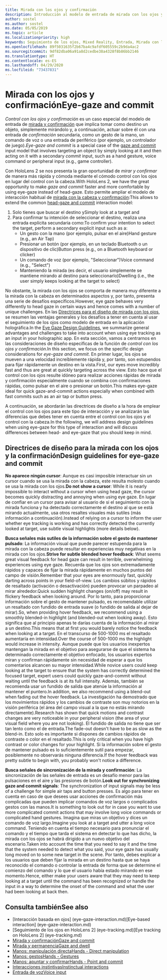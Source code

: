 ```yaml
---
title: Mirada con los ojos y confirmación
description: Introducción al modelo de entrada de mirada con los ojos y confirmación
author: sostel
ms.author: sostel
ms.date: 05/05/2019
ms.topic: article
ms.localizationpriority: high
keywords: Seguimiento de los ojos, Mixed Reality, Entrada, Mirada con los ojos, Enfoque con los ojos, HoloLens 2, Selección basada en la mirada con los ojos
ms.openlocfilehash: 89f5031635f2b67ba4c9afdf605559c2b9da4ac2
ms.sourcegitcommit: 9df82dba06a91a8d2cedbe38a4328f8b86bb2146
ms.translationtype: HT
ms.contentlocale: es-ES
ms.lasthandoff: 04/29/2020
ms.locfileid: "73437831"
---
```

# <a name="eye-gaze-and-commit"></a><span data-ttu-id="d6e86-104">Mirada con los ojos y confirmación</span><span class="sxs-lookup"><span data-stu-id="d6e86-104">Eye-gaze and commit</span></span>
<span data-ttu-id="d6e86-105">_Control con los ojos y confirmación_ es un caso especial del modelo de entrada de [mirada y confirmación](gaze-and-commit.md) que implica tomar como destino un objeto, simplemente mirándolo y, a continuación, actuar sobre él con una entrada de _confirmación_ secundaria, como un gesto de la mano, un comando de voz o una entrada de periférico (por ejemplo, un controlador de juego).</span><span class="sxs-lookup"><span data-stu-id="d6e86-105">_Eye-gaze and commit_ is a special case of the [gaze and commit](gaze-and-commit.md) input model that involves targeting an object by simply looking at it and then acting on it with a secondary _commit_ input, such as a hand gesture, voice command or peripheral input (e.g., game controller).</span></span> 

<span data-ttu-id="d6e86-106">Con HoloLens 2 se nos presenta la gran oportunidad de _mirar y confirmar_ de manera más rápida y cómoda mediante el cómodo control con los ojos en lugar del control con la cabeza.</span><span class="sxs-lookup"><span data-stu-id="d6e86-106">With HoloLens 2, we have the great opportunity to make _gaze and commit_ faster and more comfortable by using eye-gaze instead of head-gaze.</span></span> <span data-ttu-id="d6e86-107">Esto permite ampliar el modelo de interacción habitual de [mirada con la cabeza y confirmación](gaze-and-commit.md):</span><span class="sxs-lookup"><span data-stu-id="d6e86-107">This allows to extend the common [head-gaze and commit](gaze-and-commit.md) interaction model:</span></span> 
1. <span data-ttu-id="d6e86-108">Solo tienes que buscar el destino y</span><span class="sxs-lookup"><span data-stu-id="d6e86-108">Simply look at a target and</span></span> 
2. <span data-ttu-id="d6e86-109">Para confirmar tu intención de seleccionar el destino, realiza una entrada explícita secundaria como:</span><span class="sxs-lookup"><span data-stu-id="d6e86-109">To confirm your intention to select the target, perform a secondary explicit input such as a:</span></span>  
   - <span data-ttu-id="d6e86-110">Un gesto con la mano (por ejemplo, pulsar en el aire)</span><span class="sxs-lookup"><span data-stu-id="d6e86-110">Hand gesture (e.g., an Air Tap)</span></span>
   - <span data-ttu-id="d6e86-111">Presionar un botón (por ejemplo, en un teclado Bluetooth o un dispositivo de clic)</span><span class="sxs-lookup"><span data-stu-id="d6e86-111">Button press (e.g., on a Bluetooth keyboard or clicker)</span></span>
   - <span data-ttu-id="d6e86-112">Un comando de voz (por ejemplo, "Seleccionar")</span><span class="sxs-lookup"><span data-stu-id="d6e86-112">Voice command (e.g., "Select")</span></span>
   - <span data-ttu-id="d6e86-113">Manteniendo la mirada (es decir, el usuario simplemente se mantiene mirando al destino para seleccionarlo)</span><span class="sxs-lookup"><span data-stu-id="d6e86-113">Dwelling (i.e., the user simply keeps looking at the target to select)</span></span>

<span data-ttu-id="d6e86-114">No obstante, la mirada con los ojos se comporta de manera muy diferente a la mirada con la cabeza en determinados aspectos y, por tanto, presenta una serie de desafíos específicos.</span><span class="sxs-lookup"><span data-stu-id="d6e86-114">However, eye gaze behaves very differently to head gaze in certain ways and hence comes with a number of unique challenges.</span></span> <span data-ttu-id="d6e86-115">En las [Directrices para el diseño de mirada con los ojos](eye-tracking.md), se resumen las ventajas generales y los desafíos a tener en cuenta al usar el seguimiento de los ojos como modelo de entrada en la aplicación holográfica.</span><span class="sxs-lookup"><span data-stu-id="d6e86-115">In the [Eye Gaze Design Guidelines](eye-tracking.md), we summarize general advantages and challenges to take into account when using eye tracking as an input in your holographic app.</span></span> <span data-ttu-id="d6e86-116">En esta sección, vamos a centrarnos en las consideraciones de diseño específicas de la función de _control con los ojos y confirmación_.</span><span class="sxs-lookup"><span data-stu-id="d6e86-116">In this section, we focus on the specific design considerations for _eye-gaze and commit_.</span></span>
<span data-ttu-id="d6e86-117">En primer lugar, los ojos se mueven a una velocidad increíblemente rápida y, por tanto, son estupendos para fijar rápidamente un destino en la vista.</span><span class="sxs-lookup"><span data-stu-id="d6e86-117">First, our eyes move incredibly fast and thus are great at quickly targeting across the view.</span></span> <span data-ttu-id="d6e86-118">Esto hace que el control con los ojos resulte idóneo para realizar acciones rápidas de mirada y confirmación especialmente cuando se combina con confirmaciones rápidas, como pulsar en el aire o presionar un botón.</span><span class="sxs-lookup"><span data-stu-id="d6e86-118">This makes eye-gaze ideal for quick gaze-and-commit actions especially when combined with fast commits such as an air tap or button press.</span></span>
   
<span data-ttu-id="d6e86-119">A continuación, se abordarán las directrices de diseño a la hora de emplear el control con los ojos para este tipo de interacción y se analizarán las diferencias que debes tener en cuenta entre el control con los ojos y el control con la cabeza.</span><span class="sxs-lookup"><span data-stu-id="d6e86-119">In the following, we will address design guidelines when using eye-gaze for this type of interaction and will discuss differences between head- and eye-gaze that you should keep in mind.</span></span>

## <a name="design-guidelines-for-eye-gaze-and-commit"></a><span data-ttu-id="d6e86-120">Directrices de diseño para la mirada con los ojos y la confirmación</span><span class="sxs-lookup"><span data-stu-id="d6e86-120">Design guidelines for eye-gaze and commit</span></span>

<span data-ttu-id="d6e86-121">**No aparece ningún cursor**: Aunque es casi imposible interactuar sin un cursor cuando se usa la mirada con la cabeza, este resulta molesto cuando se usa la mirada con los ojos.</span><span class="sxs-lookup"><span data-stu-id="d6e86-121">**Do not show a cursor**: While it is nearly impossible to interact without a cursor when using head gaze, the cursor becomes quickly distracting and annoying when using eye gaze.</span></span> <span data-ttu-id="d6e86-122">En lugar de confiar en un cursor para avisar al usuario de si el seguimiento con la mirada funciona y ha detectado correctamente el destino al que se está mirando actualmente, usa otros resaltes visuales más sutiles (más información a continuación).</span><span class="sxs-lookup"><span data-stu-id="d6e86-122">Instead of relying on a cursor to inform the user whether eye tracking is working and has correctly detected the currently looked at target, use subtle visual highlights (more details below).</span></span>

<span data-ttu-id="d6e86-123">**Busca señales más sutiles de la información sobre el gesto de mantener pulsado**: La información visual que puede parecer estupenda para la mirada con la cabeza puede resultar en experiencias muy negativas en la mirada con los ojos.</span><span class="sxs-lookup"><span data-stu-id="d6e86-123">**Strive for subtle blended hover feedback**: What seems great visual feedback for head gaze can result in terrible, overwhelming experiences using eye gaze.</span></span> <span data-ttu-id="d6e86-124">Recuerda que los ojos son extremadamente rápidos y capaces de fijar la mirada rápidamente en muchos puntos del campo de visión.</span><span class="sxs-lookup"><span data-stu-id="d6e86-124">Remember that your eyes are enormously fast, quickly darting across points in your field-of-view.</span></span> <span data-ttu-id="d6e86-125">Los cambios súbitos y rápidos de resaltado (activación o desactivación) pueden provocar un parpadeo al mirar alrededor.</span><span class="sxs-lookup"><span data-stu-id="d6e86-125">Quick sudden highlight changes (on/off) may result in flickery feedback when looking around.</span></span> <span data-ttu-id="d6e86-126">Por lo tanto, para proporcionar información sobre el gesto de mantener pulsado, es recomendable utilizar un resaltado con fundido de entrada suave (o fundido de salida al dejar de mirar).</span><span class="sxs-lookup"><span data-stu-id="d6e86-126">So, when providing hover feedback, we recommend using a smoothly blended-in highlight (and blended-out when looking away).</span></span> <span data-ttu-id="d6e86-127">Esto significa que al principio apenas te darías cuenta de la información al mirar a un destino.</span><span class="sxs-lookup"><span data-stu-id="d6e86-127">This means that at first you would barely notice the feedback when looking at a target.</span></span> <span data-ttu-id="d6e86-128">En el transcurso de 500-1000 ms el resaltado aumentaría en intensidad.</span><span class="sxs-lookup"><span data-stu-id="d6e86-128">Over the course of 500-1000 ms the highlight would increase in intensity.</span></span> <span data-ttu-id="d6e86-129">Aunque puede que los usuarios inexpertos mantengan la mirada en el objetivo para asegurarse de que el sistema ha determinado correctamente el objetivo enfocado, los usuarios expertos miran y confirman rápidamente sin necesidad de esperar a que los comentarios alcancen su mayor intensidad.</span><span class="sxs-lookup"><span data-stu-id="d6e86-129">While novice users could keep looking at the target to ensure that the system has correctly determined the focused target, expert users could quickly gaze-and-commit without waiting until the feedback is at its full intensity.</span></span> <span data-ttu-id="d6e86-130">Además, también se recomienda usar un fundido de salida que atenúe la información al mantener el puntero.</span><span class="sxs-lookup"><span data-stu-id="d6e86-130">In addition, we also recommend using a blend-out when fading out the hover feedback.</span></span> <span data-ttu-id="d6e86-131">La investigación ha demostrado que los movimientos rápidos y los cambios de contraste son muy notorios en la visión periférica (el área del campo visual a la que no estás mirando directamente).</span><span class="sxs-lookup"><span data-stu-id="d6e86-131">Research has shown that quick motions and contrast changes are very noticeable in your peripheral vision (the area of your visual field where you are not looking).</span></span>
<span data-ttu-id="d6e86-132">El fundido de salida no tiene que ser tan lento como el de entrada.</span><span class="sxs-lookup"><span data-stu-id="d6e86-132">The fade-out doesn't have to be as slow as the blend-in.</span></span> <span data-ttu-id="d6e86-133">Esto solo es importante si dispones de cambios rápidos de contraste o color en el resaltado.</span><span class="sxs-lookup"><span data-stu-id="d6e86-133">This is only critical when you have high contrast or color changes for your highlight.</span></span> <span data-ttu-id="d6e86-134">Si la información sobre el gesto de mantener pulsado es lo suficientemente sutil para empezar, posiblemente no observarás ninguna diferencia.</span><span class="sxs-lookup"><span data-stu-id="d6e86-134">If the hover feedback was pretty subtle to begin with, you probably won't notice a difference.</span></span>

<span data-ttu-id="d6e86-135">**Busca señales de sincronización de la mirada y confirmación**: La sincronización de las señales de entrada es un desafío menor para las pulsaciones en el aire y las presiones de botón.</span><span class="sxs-lookup"><span data-stu-id="d6e86-135">**Look out for synchronizing gaze and commit signals**: The synchronization of input signals may be less of a challenge for simple air taps and button presses.</span></span> <span data-ttu-id="d6e86-136">Es algo para tener en cuenta en caso de que desees usar acciones de confirmación más complicadas que pueden implicar comandos de voz largos o complicados gestos con las manos.</span><span class="sxs-lookup"><span data-stu-id="d6e86-136">It is something to look out for in case you want to use more complicated commit actions that may involve long voice commands or complicated hand gestures.</span></span> <span data-ttu-id="d6e86-137">Imagina que miras un objetivo y dices un comando de voz largo.</span><span class="sxs-lookup"><span data-stu-id="d6e86-137">Imagine you look at a target and utter a long voice command.</span></span> <span data-ttu-id="d6e86-138">Teniendo en cuenta el tiempo necesario para pronunciar el comando y el tiempo que tarda el sistema en detectar lo que has dicho, la mirada con los ojos se habrá dirigido a un nuevo objetivo del escenario.</span><span class="sxs-lookup"><span data-stu-id="d6e86-138">Taken into account the time that you need to say it and the time that the system needed to detect what you said, your eye gaze has usually long moved on to some new target in the scene.</span></span> <span data-ttu-id="d6e86-139">Por tanto, debes explicar a los usuarios que deben fijar la mirada en un destino hasta que se haya reconocido el comando o controlar la entrada de forma que se determine el comienzo del comando y lo que el usuario había estado mirando en ese momento.</span><span class="sxs-lookup"><span data-stu-id="d6e86-139">Hence, either make your users aware that they may need to keep looking at a target until the command has been recognized or handle the input in a way to determine the onset of the command and what the user had been looking at back then.</span></span>

## <a name="see-also"></a><span data-ttu-id="d6e86-140">Consulta también</span><span class="sxs-lookup"><span data-stu-id="d6e86-140">See also</span></span>
* <span data-ttu-id="d6e86-141">[Interacción basada en ojos] (eye-gaze-interaction.md)</span><span class="sxs-lookup"><span data-stu-id="d6e86-141">[Eye-based interaction] (eye-gaze-interaction.md)</span></span>
* <span data-ttu-id="d6e86-142">[Seguimiento de los ojos en HoloLens 2] (eye-tracking.md)</span><span class="sxs-lookup"><span data-stu-id="d6e86-142">[Eye tracking on HoloLens 2] (eye-tracking.md)</span></span>
* [<span data-ttu-id="d6e86-143">Mirada y confirmación</span><span class="sxs-lookup"><span data-stu-id="d6e86-143">Gaze and commit</span></span>](gaze-and-commit.md)
* [<span data-ttu-id="d6e86-144">Mirada y permanencia</span><span class="sxs-lookup"><span data-stu-id="d6e86-144">Gaze and dwell</span></span>](gaze-and-dwell.md)
* [<span data-ttu-id="d6e86-145">Manos: manipulación directa</span><span class="sxs-lookup"><span data-stu-id="d6e86-145">Hands - Direct manipulation</span></span>](direct-manipulation.md)
* [<span data-ttu-id="d6e86-146">Manos: gestos</span><span class="sxs-lookup"><span data-stu-id="d6e86-146">Hands - Gestures</span></span>](gaze-and-commit.md#composite-gestures)
* [<span data-ttu-id="d6e86-147">Manos: apuntar y confirmar</span><span class="sxs-lookup"><span data-stu-id="d6e86-147">Hands - Point and commit</span></span>](point-and-commit.md)
* [<span data-ttu-id="d6e86-148">Interacciones instintivas</span><span class="sxs-lookup"><span data-stu-id="d6e86-148">Instinctual interactions</span></span>](interaction-fundamentals.md)
* [<span data-ttu-id="d6e86-149">Entrada de voz</span><span class="sxs-lookup"><span data-stu-id="d6e86-149">Voice input</span></span>](voice-input.md)
